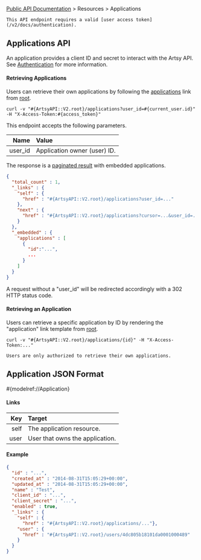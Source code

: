 [Public API Documentation](/v2) &gt; Resources &gt; Applications

``` alert[info]
This API endpoint requires a valid [user access token](/v2/docs/authentication).
```

## Applications API

An application provides a client ID and secret to interact with the Artsy API. See [Authentication](/v2/docs/authentication) for more information.

#### Retrieving Applications

Users can retrieve their own applications by following the [applications](#{ArtsyAPI::V2.root}/applications) link from [root](#{ArtsyAPI::V2.root}).

```
curl -v "#{ArtsyAPI::V2.root}/applications?user_id=#{current_user.id}" -H "X-Access-Token:#{access_token}"
```

This endpoint accepts the following parameters.

Name       | Value                          |
----------:|:-------------------------------|
user_id    | Application owner (user) ID.   |

The response is a [paginated result](/v2/docs/pagination) with embedded applications.

``` json
{
  "total_count" : 1,
  "_links" : {
    "self" : {
      "href" : "#{ArtsyAPI::V2.root}/applications?user_id=..."
    },
    "next" : {
      "href" : "#{ArtsyAPI::V2.root}/applications?cursor=...&user_id=..."
    }
  },
  "_embedded" : {
    "applications" : [
      {
        "id":"...",
        ...
      }
    ]
  }
}
```

A request without a "user_id" will be redirected accordingly with a 302 HTTP status code.

#### Retrieving an Application

Users can retrieve a specific application by ID by rendering the "application" link template from [root](#{ArtsyAPI::V2.root}).

```
curl -v "#{ArtsyAPI::V2.root}/applications/{id}" -H "X-Access-Token:..."
```

``` alert[danger]
Users are only authorized to retrieve their own applications.
```

## Application JSON Format

#{modelref://Application}

#### Links

Key        | Target                          |
----------:|:--------------------------------|
self       | The application resource.       |
user       | User that owns the application. |


#### Example

``` json
{
  "id" : "...",
  "created_at" : "2014-08-31T15:05:29+00:00",
  "updated_at" : "2014-08-31T15:05:29+00:00",
  "name" : "Test",
  "client_id" : "...",
  "client_secret" : "...",
  "enabled" : true,
  "_links" : {
    "self" : {
      "href" : "#{ArtsyAPI::V2.root}/applications/..."},
    "user" : {
      "href" : "#{ArtsyAPI::V2.root}/users/4dc805b18101da0001000489"
    }
  }
}
```
